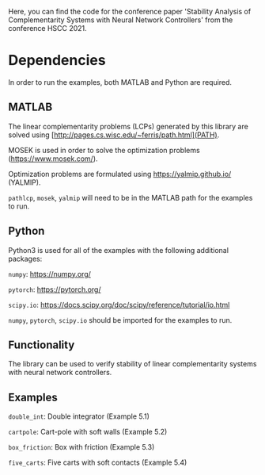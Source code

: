 Here, you can find the code for the conference paper 'Stability Analysis of Complementarity Systems with Neural Network Controllers' from the conference HSCC 2021.

# Dependencies

In order to run the examples, both MATLAB and Python are required.

## MATLAB
The linear complementarity problems (LCPs) generated by this library are solved using [http://pages.cs.wisc.edu/~ferris/path.html](PATH). 

MOSEK is used in order to solve the optimization problems (https://www.mosek.com/).

Optimization problems are formulated using https://yalmip.github.io/ (YALMIP).

`pathlcp`, `mosek`, `yalmip` will need to be in the MATLAB path for the examples to run.

## Python

Python3 is used for all of the examples with the following additional packages:

`numpy`: https://numpy.org/

`pytorch`: https://pytorch.org/

`scipy.io`: https://docs.scipy.org/doc/scipy/reference/tutorial/io.html

`numpy`, `pytorch`, `scipy.io` should be imported for the examples to run.

## Functionality

The library can be used to verify stability of linear complementarity systems with neural network controllers.

## Examples

`double_int`: Double integrator (Example 5.1)

`cartpole`: Cart-pole with soft walls (Example 5.2)

`box_friction`: Box with friction (Example 5.3)

`five_carts`: Five carts with soft contacts (Example 5.4)
